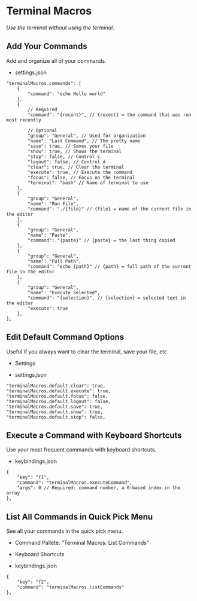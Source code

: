# Terminal Macros

*Use the terminal without using the terminal.*

## Add Your Commands

Add and organize all of your commands.

 - settings.json

```jsonc
"terminalMacros.commands": [
	{
		"command": "echo Hello world"
	},
	{
		// Required
		"command": "{recent}", // {recent} = the command that was run most recently

		// Optional
		"group": "General", // Used for organization
		"name": "Last Command", // The pretty name
		"save": true, // Saves your file
		"show": true, // Shows the terminal
		"stop": false, // Control c
		"logout": false, // Control d
		"clear": true, // Clear the terminal
		"execute": true, // Execute the command
		"focus": false, // Focus on the terminal
		"terminal": "bash" // Name of terminal to use
	},
	{
		"group": "General",
		"name": "Run File",
		"command": "./{file}" // {file} = name of the current file in the editor
	},
	{
		"group": "General",
		"name": "Paste",
		"command": "{paste}" // {paste} = the last thing copied
	},
	{
		"group": "General",
		"name": "Full Path",
		"command": "echo {path}" // {path} = full path of the current file in the editor
	},
	{
		"group": "General",
		"name": "Execute Selected",
		"command": "{selection}", // {selection} = selected text in the editor
		"execute": true
	},
],
```

## Edit Default Command Options

Useful if you always want to clear the terminal, save your file, etc.

 - Settings

 - settings.json

```jsonc
"terminalMacros.default.clear": true,
"terminalMacros.default.execute": true,
"terminalMacros.default.focus": false,
"terminalMacros.default.logout": false,
"terminalMacros.default.save": true,
"terminalMacros.default.show": true,
"terminalMacros.default.stop": false,
```

## Execute a Command with Keyboard Shortcuts

Use your most frequent commands with keyboard shortcuts.

 - keybindings.json

```jsonc
{
	"key": "f1",
	"command": "terminalMacros.executeCommand",
	"args": 0 // Required: command number, a 0-based index in the array
},
```

## List All Commands in Quick Pick Menu

See all your commands in the quick pick menu.

 - Command Pallete: "Terminal Macros: List Commands"

 - Keyboard Shortcuts

 - keybindings.json

```jsonc
{
	"key": "f2",
	"command": "terminalMacros.listCommands"
},
```
